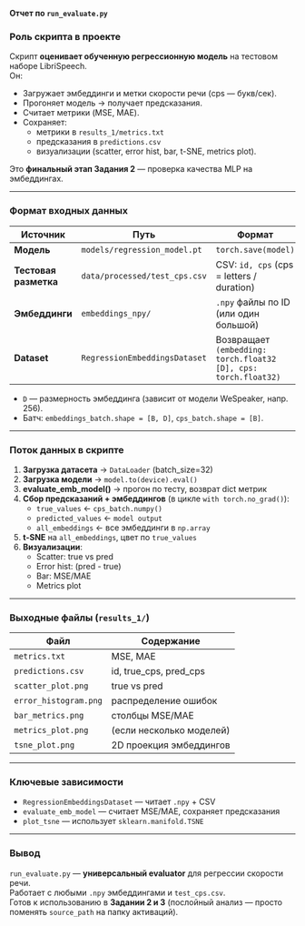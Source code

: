 **Отчет по `run_evaluate.py`**

### Роль скрипта в проекте
Скрипт **оценивает обученную регрессионную модель** на тестовом наборе LibriSpeech.  
Он:
- Загружает эмбеддинги и метки скорости речи (cps — букв/сек).
- Прогоняет модель → получает предсказания.
- Считает метрики (MSE, MAE).
- Сохраняет:
  - метрики в `results_1/metrics.txt`
  - предсказания в `predictions.csv`
  - визуализации (scatter, error hist, bar, t-SNE, metrics plot).

Это **финальный этап Задания 2** — проверка качества MLP на эмбеддингах.

---

### Формат входных данных

| Источник | Путь | Формат |
|--------|------|--------|
| **Модель** | `models/regression_model.pt` | `torch.save(model)` |
| **Тестовая разметка** | `data/processed/test_cps.csv` | CSV: `id, cps` (cps = letters / duration) |
| **Эмбеддинги** | `embeddings_npy/` | `.npy` файлы по ID (или один большой) |
| **Dataset** | `RegressionEmbeddingsDataset` | Возвращает `(embedding: torch.float32 [D], cps: torch.float32)` |

- `D` — размерность эмбеддинга (зависит от модели WeSpeaker, напр. 256).
- Батч: `embeddings_batch.shape = [B, D]`, `cps_batch.shape = [B]`.

---

### Поток данных в скрипте

1. **Загрузка датасета** → `DataLoader` (batch_size=32)
2. **Загрузка модели** → `model.to(device).eval()`
3. **evaluate_emb_model()** → прогон по тесту, возврат dict метрик
4. **Сбор предсказаний + эмбеддингов** (в цикле `with torch.no_grad()`):
   - `true_values` ← `cps_batch.numpy()`
   - `predicted_values` ← `model output`
   - `all_embeddings` ← все эмбеддинги в `np.array`
5. **t-SNE** на `all_embeddings`, цвет по `true_values`
6. **Визуализации**:
   - Scatter: true vs pred
   - Error hist: (pred - true)
   - Bar: MSE/MAE
   - Metrics plot

---

### Выходные файлы (`results_1/`)

| Файл | Содержание |
|------|------------|
| `metrics.txt` | MSE, MAE |
| `predictions.csv` | id, true_cps, pred_cps |
| `scatter_plot.png` | true vs pred |
| `error_histogram.png` | распределение ошибок |
| `bar_metrics.png` | столбцы MSE/MAE |
| `metrics_plot.png` | (если несколько моделей) |
| `tsne_plot.png` | 2D проекция эмбеддингов |

---

### Ключевые зависимости
- `RegressionEmbeddingsDataset` — читает `.npy` + CSV
- `evaluate_emb_model` — считает MSE/MAE, сохраняет предсказания
- `plot_tsne` — использует `sklearn.manifold.TSNE`

---

### Вывод
`run_evaluate.py` — **универсальный evaluator** для регрессии скорости речи.  
Работает с любыми `.npy` эмбеддингами и `test_cps.csv`.  
Готов к использованию в **Задании 2 и 3** (послойный анализ — просто поменять `source_path` на папку активаций).